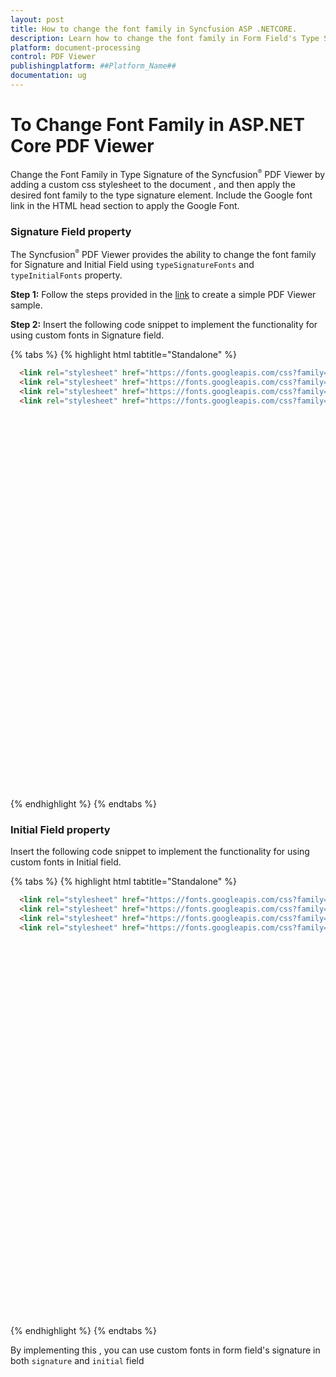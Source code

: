 ```yaml
---
layout: post
title: How to change the font family in Syncfusion ASP .NETCORE.
description: Learn how to change the font family in Form Field's Type Signature in Syncfusion ASP .NETCORE Pdfviewer component of Syncfusion Essential JS 2 and more.
platform: document-processing
control: PDF Viewer
publishingplatform: ##Platform_Name##
documentation: ug
---
```


# To Change Font Family in ASP.NET Core PDF Viewer
Change the Font Family in Type Signature of the Syncfusion<sup style="font-size:70%">&reg;</sup> PDF Viewer by adding a custom css stylesheet to the document , and then apply the desired font family to the type signature element. Include the Google font link in the HTML head section to apply the Google Font.

### Signature Field property
The Syncfusion<sup style="font-size:70%">&reg;</sup> PDF Viewer provides the ability to change the font family for Signature and Initial Field using `typeSignatureFonts` and `typeInitialFonts` property.

**Step 1:** Follow the steps provided in the [link](https://ej2.syncfusion.com/aspnetcore/documentation/pdfviewer/getting-started) to create a simple PDF Viewer sample.

**Step 2:** Insert the following code snippet to implement the functionality for using custom fonts in Signature field.

{% tabs %}
{% highlight html tabtitle="Standalone" %}
```html
  <link rel="stylesheet" href="https://fonts.googleapis.com/css?family=Allura" >
  <link rel="stylesheet" href="https://fonts.googleapis.com/css?family=Tangerine">
  <link rel="stylesheet" href="https://fonts.googleapis.com/css?family=Sacramento">
  <link rel="stylesheet" href="https://fonts.googleapis.com/css?family=Inspiration">
```

<div style="width:100%;height:600px">
    <ejs-pdfviewer id="pdfviewer"
                   style="height:600px"
                   documentPath="https://cdn.syncfusion.com/content/pdf/pdf-succinctly.pdf">
    </ejs-pdfviewer>
</div>

<script>
	function changeFontFamily()
	{
		var pdfviewer=document.getElementById('pdfviewer').ej2_instances[0];
		pdfviewer.SignatureFieldSettings.typeSignatureFonts = [
		'Allura',
		'Tangerine',
		'Sacramento',
		'Inspiration',
		];
	}
</script>

{% endhighlight %}
{% endtabs %}

### Initial Field property
Insert the following code snippet to implement the functionality for using custom fonts in Initial field.

{% tabs %}
{% highlight html tabtitle="Standalone" %}
```html
  <link rel="stylesheet" href="https://fonts.googleapis.com/css?family=Allura" >
  <link rel="stylesheet" href="https://fonts.googleapis.com/css?family=Tangerine">
  <link rel="stylesheet" href="https://fonts.googleapis.com/css?family=Sacramento">
  <link rel="stylesheet" href="https://fonts.googleapis.com/css?family=Inspiration">
```

<div style="width:100%;height:600px">
    <ejs-pdfviewer id="pdfviewer"
                   style="height:600px"
                   documentPath="https://cdn.syncfusion.com/content/pdf/pdf-succinctly.pdf">
    </ejs-pdfviewer>
</div>

<script>
	function changeFontFamily()
	{
		var pdfviewer=document.getElementById('pdfviewer').ej2_instances[0];
		pdfviewer.InitialFieldSettings.typeInitialFonts = [
		'Allura',
		'Tangerine',
		'Sacramento',
		'Inspiration',
		];
	}
</script>

{% endhighlight %}
{% endtabs %}

By implementing this , you can use custom fonts in form field's signature in both `signature` and `initial` field